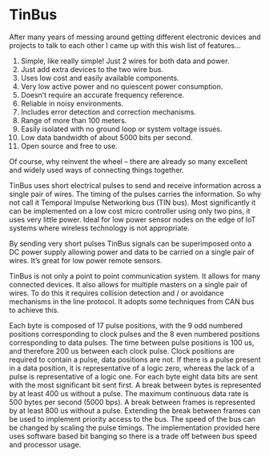 # TinBus

After many years of messing around getting different electronic devices and projects to talk to each other I came up with this wish list of features…

1. Simple, like really simple! Just 2 wires for both data and power.
2. Just add extra devices to the two wire bus.
3. Uses low cost and easily available components.
4. Very low active power and no quiescent power consumption.
5. Doesn’t require an accurate frequency reference.
6. Reliable in noisy environments. 
7. Includes error detection and correction mechanisms.
8. Range of more than 100 meters.
9. Easily isolated with no ground loop or system voltage issues.
10. Low data bandwidth of about 5000 bits per second.
11. Open source and free to use.

Of course, why reinvent the wheel – there are already so many excellent and widely used ways of connecting things together.

TinBus uses short electrical pulses to send and receive information across a single pair of wires. The timing of the pulses carries the information. So why not call it Temporal Impulse Networking bus (TIN bus). Most significantly it can be implemented on a low cost micro controller using only two pins, it uses very little power. Ideal for low power sensor nodes on the edge of IoT systems where wireless technology is not appropriate.

By sending very short pulses TinBus signals can be superimposed onto a DC power supply allowing power and data to be carried on a single pair of wires. It’s great for low power remote sensors.

TinBus is not only a point to point communication system. It allows for many connected devices. It also allows for multiple masters on a single pair of wires. To do this it requires collision detection and / or avoidance mechanisms in the line protocol. It adopts some techniques from CAN bus to achieve this.

Each byte is composed of 17 pulse positions, with the 9 odd numbered positions corresponding to clock pulses and the 8 even numbered positions corresponding to data pulses. The time between pulse positions is 100 us, and therefore 200 us between each clock pulse. Clock positions are required to contain a pulse, data positions are not. If there is a pulse present in a data position, it is representative of a logic zero, whereas the lack of a pulse is representative of a logic one. For each byte eight data bits are sent with the most significant bit sent first. A break between bytes is represented by at least 400 us without a pulse. The maximum continuous data rate is 500 bytes per second (5000 bps). A break between frames is represented by at least 800 us without a pulse. Extending the break between frames can be used to implement priority access to the bus. The speed of the bus can be changed by scaling the pulse timings. The implementation provided here uses software based bit banging so there is a trade off between bus speed and processor usage.
